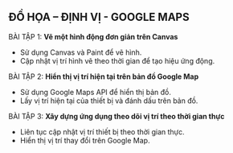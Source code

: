 ## ĐỒ HỌA – ĐỊNH VỊ - GOOGLE MAPS
BÀI TẬP 1: **Vẽ một hình động đơn giản trên Canvas**
* Sử dụng Canvas và Paint để vẽ hình.
* Cập nhật vị trí hình vẽ theo thời gian để tạo hiệu ứng động.

BÀI TẬP 2: **Hiển thị vị trí hiện tại trên bản đồ Google Map**
* Sử dụng Google Maps API để hiển thị bản đồ.
* Lấy vị trí hiện tại của thiết bị và đánh dấu trên bản đồ.

BÀI TẬP 3: **Xây dựng ứng dụng theo dõi vị trí theo thời gian thực**
* Liên tục cập nhật vị trí thiết bị theo thời gian thực.
* Hiển thị vị trí thay đổi trên Google Map.